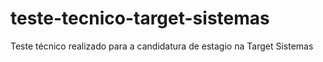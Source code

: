 # teste-tecnico-target-sistemas
Teste técnico realizado para a candidatura de estagio na Target Sistemas
